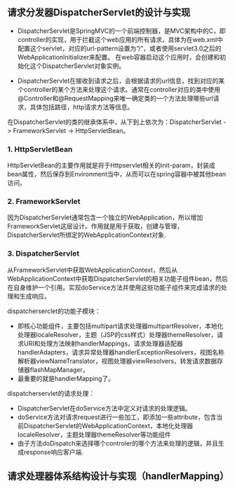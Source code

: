 ## 请求分发器DispatcherServlet的设计与实现

* DispatcherServlet是SpringMVC的一个前端控制器，是MVC架构中的C，即controller的实现，用于拦截这个web应用的所有请求，具体为在web.xml中配置这个servlet，对应的url-pattern设置为“/”，或者使用servlet3.0之后的WebApplicationInitializer来配置。
  在web容器启动这个应用时，会创建和初始化这个DispatcherServlet对象实例。

* DispatcherServlet在接收到请求之后，会根据请求的url信息，找到对应的某个controller的某个方法来处理这个请求。通常在controller对应的类中使用@Controller和@RequestMapping来唯一确定类的一个方法处理哪些url请求，具体包括路径，http请求方法等信息。

在DispatcherServlet的类的继承体系中，从下到上依次为：DispatcherServlet -> FrameworkServlet -> HttpServletBean。

### 1. HttpServletBean

HttpServletBean的主要作用就是将于Httpservlet相关的init-param，封装成bean属性，然后保存到Environment当中，从而可以在spring容器中被其他bean访问。

### 2. FrameworkServlet

因为DispatcherServlet通常包含一个独立的WebApplication，所以增加FrameworkServlet这层设计。作用就是用于获取，创建与管理，DispatcherServlet所绑定的WebApplicationContext对象.

### 3. DispatcherServlet

从FrameworkServlet中获取WebApplicationContext，然后从WebApplicationContext中获取DispatcherServlet的相关功能子组件bean，然后在自身维护一个引用。实现doService方法并使用这些功能子组件来完成请求的处理和生成响应。

dispatcherserclet的功能子模块：
* 即核心功能组件，主要包括multipart请求处理器multipartResolver，本地化处理器localeResolver，主题（JSP的css样式）处理器themeResolver，请求URI和处理方法映射handlerMappings，请求处理器适配器handlerAdapters，请求异常处理器handlerExceptionResolvers，视图名称解析器viewNameTranslator，视图处理器viewResolvers，转发请求数据存储器flashMapManager。
* 最重要的就是handlerMapping了。


dispatcherservlet的请求处理：
* DispatcherServlet在doService方法中定义对请求的处理逻辑。
* doService方法对请求request进行一些加工，即添加一些attribute，包含当前DispatcherServlet的WebApplicationContext，本地化处理器localeResolver，主题处理器themeResolver等功能组件
* 由子方法doDispatch来选择哪个controler的哪个方法来处理的逻辑，并且生成response响应客户端.

## 请求处理器体系结构设计与实现（handlerMapping）






